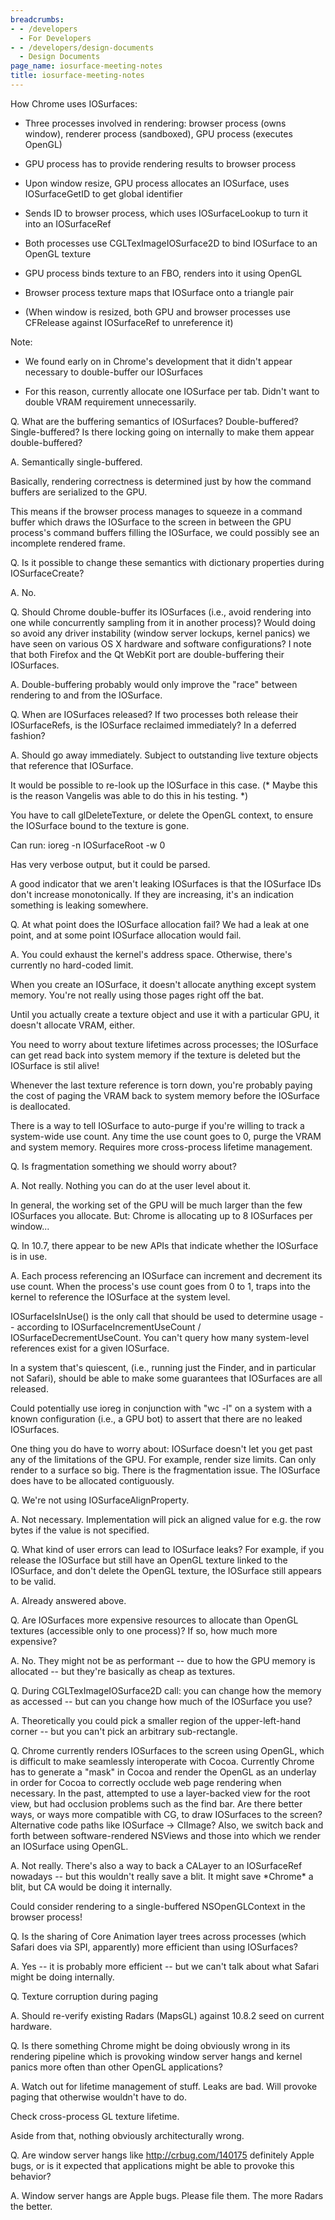 ```yaml
---
breadcrumbs:
- - /developers
  - For Developers
- - /developers/design-documents
  - Design Documents
page_name: iosurface-meeting-notes
title: iosurface-meeting-notes
---
```


How Chrome uses IOSurfaces:

- Three processes involved in rendering: browser process (owns window), renderer
process (sandboxed), GPU process (executes OpenGL)

- GPU process has to provide rendering results to browser process

- Upon window resize, GPU process allocates an IOSurface, uses IOSurfaceGetID to
get global identifier

- Sends ID to browser process, which uses IOSurfaceLookup to turn it into an
IOSurfaceRef

- Both processes use CGLTexImageIOSurface2D to bind IOSurface to an OpenGL
texture

- GPU process binds texture to an FBO, renders into it using OpenGL

- Browser process texture maps that IOSurface onto a triangle pair

- (When window is resized, both GPU and browser processes use CFRelease against
IOSurfaceRef to unreference it)

Note:

- We found early on in Chrome's development that it didn't appear necessary to
double-buffer our IOSurfaces

- For this reason, currently allocate one IOSurface per tab. Didn't want to
double VRAM requirement unnecessarily.

Q. What are the buffering semantics of IOSurfaces? Double-buffered?
Single-buffered? Is there locking going on internally to make them appear
double-buffered?

A. Semantically single-buffered.

Basically, rendering correctness is determined just by how the command buffers
are serialized to the GPU.

This means if the browser process manages to squeeze in a command buffer which
draws the IOSurface to the screen in between the GPU process's command buffers
filling the IOSurface, we could possibly see an incomplete rendered frame.

Q. Is it possible to change these semantics with dictionary properties during
IOSurfaceCreate?

A. No.

Q. Should Chrome double-buffer its IOSurfaces (i.e., avoid rendering into one
while concurrently sampling from it in another process)? Would doing so avoid
any driver instability (window server lockups, kernel panics) we have seen on
various OS X hardware and software configurations? I note that both Firefox and
the Qt WebKit port are double-buffering their IOSurfaces.

A. Double-buffering probably would only improve the "race" between rendering to
and from the IOSurface.

Q. When are IOSurfaces released? If two processes both release their
IOSurfaceRefs, is the IOSurface reclaimed immediately? In a deferred fashion?

A. Should go away immediately. Subject to outstanding live texture objects that
reference that IOSurface.

It would be possible to re-look up the IOSurface in this case. (\* Maybe this is
the reason Vangelis was able to do this in his testing. \*)

You have to call glDeleteTexture, or delete the OpenGL context, to ensure the
IOSurface bound to the texture is gone.

Can run: ioreg -n IOSurfaceRoot -w 0

Has very verbose output, but it could be parsed.

A good indicator that we aren't leaking IOSurfaces is that the IOSurface IDs
don't increase monotonically. If they are increasing, it's an indication
something is leaking somewhere.

Q. At what point does the IOSurface allocation fail? We had a leak at one point,
and at some point IOSurface allocation would fail.

A. You could exhaust the kernel's address space. Otherwise, there's currently no
hard-coded limit.

When you create an IOSurface, it doesn't allocate anything except system memory.
You're not really using those pages right off the bat.

Until you actually create a texture object and use it with a particular GPU, it
doesn't allocate VRAM, either.

You need to worry about texture lifetimes across processes; the IOSurface can
get read back into system memory if the texture is deleted but the IOSurface is
stil alive!

Whenever the last texture reference is torn down, you're probably paying the
cost of paging the VRAM back to system memory before the IOSurface is
deallocated.

There is a way to tell IOSurface to auto-purge if you're willing to track a
system-wide use count. Any time the use count goes to 0, purge the VRAM and
system memory. Requires more cross-process lifetime management.

Q. Is fragmentation something we should worry about?

A. Not really. Nothing you can do at the user level about it.

In general, the working set of the GPU will be much larger than the few
IOSurfaces you allocate. But: Chrome is allocating up to 8 IOSurfaces per
window...

Q. In 10.7, there appear to be new APIs that indicate whether the IOSurface is
in use.

A. Each process referencing an IOSurface can increment and decrement its use
count. When the process's use count goes from 0 to 1, traps into the kernel to
reference the IOSurface at the system level.

IOSurfaceIsInUse() is the only call that should be used to determine usage --
according to IOSurfaceIncrementUseCount / IOSurfaceDecrementUseCount. You can't
query how many system-level references exist for a given IOSurface.

In a system that's quiescent, (i.e., running just the Finder, and in particular
not Safari), should be able to make some guarantees that IOSurfaces are all
released.

Could potentially use ioreg in conjunction with "wc -l" on a system with a known
configuration (i.e., a GPU bot) to assert that there are no leaked IOSurfaces.

One thing you do have to worry about: IOSurface doesn't let you get past any of
the limitations of the GPU. For example, render size limits. Can only render to
a surface so big. There is the fragmentation issue. The IOSurface does have to
be allocated contiguously.

Q. We're not using IOSurfaceAlignProperty.

A. Not necessary. Implementation will pick an aligned value for e.g. the row
bytes if the value is not specified.

Q. What kind of user errors can lead to IOSurface leaks? For example, if you
release the IOSurface but still have an OpenGL texture linked to the IOSurface,
and don't delete the OpenGL texture, the IOSurface still appears to be valid.

A. Already answered above.

Q. Are IOSurfaces more expensive resources to allocate than OpenGL textures
(accessible only to one process)? If so, how much more expensive?

A. No. They might not be as performant -- due to how the GPU memory is allocated
-- but they're basically as cheap as textures.

Q. During CGLTexImageIOSurface2D call: you can change how the memory as accessed
-- but can you change how much of the IOSurface you use?

A. Theoretically you could pick a smaller region of the upper-left-hand corner
-- but you can't pick an arbitrary sub-rectangle.

Q. Chrome currently renders IOSurfaces to the screen using OpenGL, which is
difficult to make seamlessly interoperate with Cocoa. Currently Chrome has to
generate a "mask" in Cocoa and render the OpenGL as an underlay in order for
Cocoa to correctly occlude web page rendering when necessary. In the past,
attempted to use a layer-backed view for the root view, but had occlusion
problems such as the find bar. Are there better ways, or ways more compatible
with CG, to draw IOSurfaces to the screen? Alternative code paths like IOSurface
-&gt; CIImage? Also, we switch back and forth between software-rendered NSViews
and those into which we render an IOSurface using OpenGL.

A. Not really. There's also a way to back a CALayer to an IOSurfaceRef nowadays
-- but this wouldn't really save a blit. It might save \*Chrome\* a blit, but CA
would be doing it internally.

Could consider rendering to a single-buffered NSOpenGLContext in the browser
process!

Q. Is the sharing of Core Animation layer trees across processes (which Safari
does via SPI, apparently) more efficient than using IOSurfaces?

A. Yes -- it is probably more efficient -- but we can't talk about what Safari
might be doing internally.

Q. Texture corruption during paging

A. Should re-verify existing Radars (MapsGL) against 10.8.2 seed on current
hardware.

Q. Is there something Chrome might be doing obviously wrong in its rendering
pipeline which is provoking window server hangs and kernel panics more often
than other OpenGL applications?

A. Watch out for lifetime management of stuff. Leaks are bad. Will provoke
paging that otherwise wouldn't have to do.

Check cross-process GL texture lifetime.

Aside from that, nothing obviously architecturally wrong.

Q. Are window server hangs like http://crbug.com/140175 definitely Apple bugs,
or is it expected that applications might be able to provoke this behavior?

A. Window server hangs are Apple bugs. Please file them. The more Radars the
better.